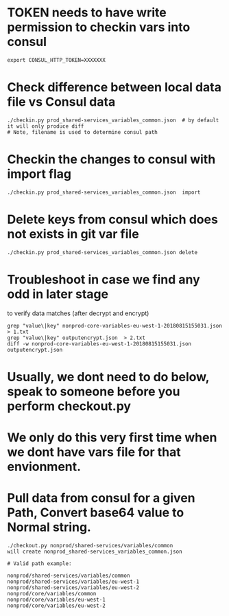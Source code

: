 # TOKEN needs to have write permission to checkin vars into consul
```
export CONSUL_HTTP_TOKEN=XXXXXXX
```

# Check difference between local data file vs Consul data
```
./checkin.py prod_shared-services_variables_common.json  # by default it will only produce diff 
# Note, filename is used to determine consul path
```

# Checkin the changes to consul with import flag
```
./checkin.py prod_shared-services_variables_common.json  import
```

# Delete keys from consul which does not exists in git var file 
```
./checkin.py prod_shared-services_variables_common.json delete 
```

# Troubleshoot in case we find any odd in later stage
  to verify data matches (after decrypt and encrypt)
```
grep "value\|key" nonprod-core-variables-eu-west-1-20180815155031.json  > 1.txt
grep "value\|key" outputencrypt.json  > 2.txt
diff -w nonprod-core-variables-eu-west-1-20180815155031.json  outputencrypt.json
```

# Usually, we dont need to do below, speak to someone before you perform checkout.py
# We only do this very first time when we dont have vars file for that envionment. 
# Pull data from consul for a given Path, Convert base64 value to Normal string. 
```
./checkout.py nonprod/shared-services/variables/common
will create nonprod_shared-services_variables_common.json

# Valid path example:

nonprod/shared-services/variables/common
nonprod/shared-services/variables/eu-west-1
nonprod/shared-services/variables/eu-west-2
nonprod/core/variables/common
nonprod/core/variables/eu-west-1
nonprod/core/variables/eu-west-2
```

